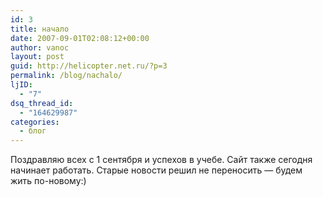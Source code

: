 ```yaml
---
id: 3
title: начало
date: 2007-09-01T02:08:12+00:00
author: vanoc
layout: post
guid: http://helicopter.net.ru/?p=3
permalink: /blog/nachalo/
ljID:
  - "7"
dsq_thread_id:
  - "164629987"
categories:
  - блог
---
```

Поздравляю всех с 1 сентября и успехов в учебе. Сайт также сегодня начинает работать. Старые новости решил не переносить &#8212; будем жить по-новому:)